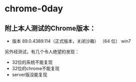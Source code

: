 # chrome-0day

## 附上本人测试的Chrome版本：

* 版本 89.0.4389.114（正式版本，关闭沙箱） （64 位） win7

另外经测试，有几个令人绝望的发现：

* 32位的系统不能复现
* 32位的chrome不能复现
* server版没能复现
